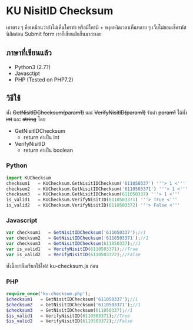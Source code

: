 # KU NisitID Checksum

เอาตรง ๆ คือเหมือนว่ายังไม่เห็นใครทำ หรือมีใครมี + หงุดหงิดเวลาเห็นหลาย ๆ เว็บไม่ยอมเช็ครหัสนิสิตก่อน Submit form เราก็เขียนมันขึ้นมาสะเลย

## ภาษาที่เขียนแล้ว

* Python3 (2.7?)
* Javasctipt
* PHP (Tested on PHP7.2)

## วิธีใช้

ทั้ง ~~GetNisitIDChecksum(param1)~~ และ ~~VerifyNisitID(param1)~~ รับค่า ~~param1~~ ได้ทั้ง ~~int~~ และ ~~string~~ โดย

* GetNisitIDChecksum
    * return ค่าเป็น int
* VerifyNisitID
    * return ค่าเป็น boolean

### Python

```python
import KUChecksum
checksum1   = KUChecksum.GetNisitIDChecksum('611050337') '''> 1 <'''
checksum2   = KUChecksum.GetNisitIDChecksum('6110503371') '''> 1 <'''
checksum3   = KUChecksum.GetNisitIDChecksum(611050337) '''> 1 <'''
is_valid1   = KUChecksum.VerifyNisitID(6110503371) '''> True <'''
is_valid2   = KUChecksum.VerifyNisitID(6110503372) '''> False <'''
```

### Javascript

```javascript
var checksum1   = GetNisitIDChecksum('611050337');//1
var checksum2   = GetNisitIDChecksum('6110503371');//1
var checksum3   = GetNisitIDChecksum(611050337);//1
var is_valid1   = VerifyNisitID(6110503371);//True
var is_valid2   = VerifyNisitID(6110503372);//False
```

ทั้งนี้อย่าลืมเรียกใช้ไฟล์ ku-checksum.js ก่อน

### PHP

```php
require_once('ku-checksum.php');
$checksum1   = GetNisitIDChecksum('611050337');//1
$checksum2   = GetNisitIDChecksum('6110503371');//1
$checksum3   = GetNisitIDChecksum(611050337);//1
$is_valid1   = VerifyNisitID(6110503371);//True
$is_valid2   = VerifyNisitID(6110503372);//False
```
